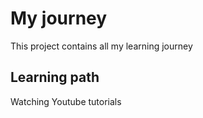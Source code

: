 # My journey

This project contains all my learning journey

## Learning path
Watching Youtube tutorials